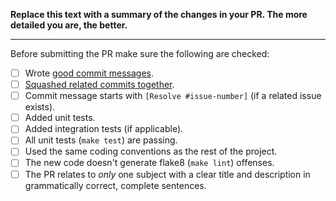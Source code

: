 **Replace this text with a summary of the changes in your PR.
The more detailed you are, the better.**

-----------------

Before submitting the PR make sure the following are checked:

* [ ] Wrote [good commit messages][1].
* [ ] [Squashed related commits together][2].
* [ ] Commit message starts with `[Resolve #issue-number]` (if a related issue exists).
* [ ] Added unit tests.
* [ ] Added integration tests (if applicable).
* [ ] All unit tests (`make test`) are passing.
* [ ] Used the same coding conventions as the rest of the project.
* [ ] The new code doesn't generate flake8 (`make lint`) offenses.
* [ ] The PR relates to *only* one subject with a clear title
  and description in grammatically correct, complete sentences.

[1]: http://chris.beams.io/posts/git-commit/
[2]: https://github.com/todotxt/todo.txt-android/wiki/Squash-All-Commits-Related-to-a-Single-Issue-into-a-Single-Commit